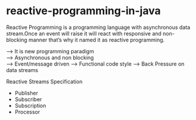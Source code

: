 # reactive-programming-in-java
Reactive Programming is a programming language with asynchronous data stream.Once an event will raise it will react with responsive and non-blocking manner
that’s why it named it as reactive programming. <br/>

--> It is new programming paradigm <br/>
--> Asynchronous and non blocking <br/>
--> Event/message driven
--> Functional code style
--> Back Pressure on data streams

Reactive Streams Specification
* Publisher
* Subscriber
* Subscription
* Processor

